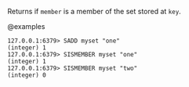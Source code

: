 Returns if `member` is a member of the set stored at `key`.

@examples

```valkey-cli
127.0.0.1:6379> SADD myset "one"
(integer) 1
127.0.0.1:6379> SISMEMBER myset "one"
(integer) 1
127.0.0.1:6379> SISMEMBER myset "two"
(integer) 0
```

